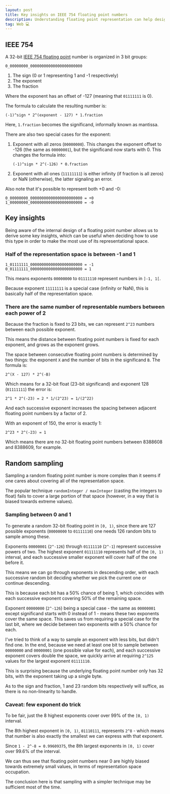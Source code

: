 ```yaml
---
layout: post
title: Key insights on IEEE 754 floating point numbers
description: Understanding floating point representation can help design systems in order to make the most out of this type.
tag: Web 💻
---
```


## IEEE 754

A 32-bit [IEEE 754 floating point](https://evanw.github.io/float-toy/) number is organized in 3 bit groups:

`0_00000000_00000000000000000000000`

1. The sign (0 or 1 representing 1 and -1 respectively)
2. The exponent
3. The fraction

Where the exponent has an offset of -127 (meaning that `01111111` is 0).

The formula to calculate the resulting number is:

```text
(-1)^sign * 2^(exponent - 127) * 1.fraction
```

Here, `1.fraction` becomes the significand, informally known as mantissa.

There are also two special cases for the exponent:

1. Exponent with all zeros (`00000000`). This changes the exponent offset to -126 (the same as `00000001`), but the significand now starts with 0. This changes the formula into:

   ```text
   (-1)^sign * 2^(-126) * 0.fraction
   ```

2. Exponent with all ones (`11111111`) is either infinity (if fraction is all zeros) or NaN (otherwise), the latter signaling an error.

Also note that it's possible to represent both +0 and -0:

```text
0_00000000_00000000000000000000000 = +0
1_00000000_00000000000000000000000 = -0
```

## Key insights

Being aware of the internal design of a floating point number allows us to derive some key insights, which can be useful when deciding how to use this type in order to make the most use of its representational space.

### Half of the representation space is between -1 and 1

```text
1_01111111_00000000000000000000000 = -1
0_01111111_00000000000000000000000 = 1
```

This means exponents `00000000` to `01111110` represent numbers in `]-1, 1[`.

Because exponent `11111111` is a special case (infinity or NaN), this is basically half of the representation space.

### There are the same number of representable numbers between each power of 2

Because the fraction is fixed to 23 bits, we can represent `2^23` numbers between each possible exponent.

This means the distance between floating point numbers is fixed for each exponent, and grows as the exponent grows.

The space between consecutive floating point numbers is determined by two things: the exponent `X` and the number of bits in the significand `B`. The formula is:

```text
2^(X - 127) * 2^(-B)
```

Which means for a 32-bit float (23-bit significand) and exponent 128 (`01111111`) the error is:

```text
2^1 * 2^(-23) = 2 * 1/(2^23) = 1/(2^22)
```

And each successive exponent increases the spacing between adjacent floating point numbers by a factor of 2.

With an exponent of 150, the error is exactly 1:

```text
2^23 * 2^(-23) = 1
```

Which means there are no 32-bit floating point numbers between 8388608 and 8388609, for example.

## Random sampling

Sampling a random floating point number is more complex than it seems if one cares about covering all of the representation space.

The popular technique `randomInteger / maxInteger` (casting the integers to float) fails to cover a large portion of that space (however, in a way that is biased towards extreme values).

### Sampling between 0 and 1

To generate a random 32-bit floating point in `[0, 1)`, since there are 127 possible exponents (`00000000` to `01111110`) one needs 126 random bits to sample among these.

Exponents `00000001` (`2^-126`) through `01111110` (`2^-1`) represent successive powers of two. The highest exponent `01111110` represents half of the `[0, 1)` interval, and each successive smaller exponent will cover half of the one before it.

This means we can go through exponents in descending order, with each successive random bit deciding whether we pick the current one or continue descending.

This is because each bit has a 50% chance of being 1, which coincides with each successive exponent covering 50% of the remaining space.

Exponent `00000000` (`2^-126`) being a special case - the same as `00000001` except significand starts with 0 instead of 1 - means these two exponents cover the same space. This saves us from requiring a special case for the last bit, where we decide between two exponents with a 50% chance for each.

I've tried to think of a way to sample an exponent with less bits, but didn't find one. In the end, because we need at least one bit to sample between `00000000` and `00000001` (one possible value for each), and each successive exponent covers double the space, we quickly arrive at requiring `2^125` values for the largest exponent `01111110`.

This is surprising because the underlying floating point number only has 32 bits, with the exponent taking up a single byte.

As to the sign and fraction, 1 and 23 random bits respectively will suffice, as there is no non-linearity to handle.

### Caveat: few exponent do trick

To be fair, just the 8 highest exponents cover over 99% of the `[0, 1)` interval.

The 8th highest exponent in `[0, 1)`, `01110111`, represents `2^8` - which means that number is also exactly the smallest we can express with that exponent.

Since `1 - 2^-8 = 0.99609375`, the 8th largest exponents in `[0, 1)` cover over 99.6% of the interval.

We can thus see that floating point numbers near 0 are highly biased towards extremely small values, in terms of representation space occupation.

The conclusion here is that sampling with a simpler technique may be sufficient most of the time.
